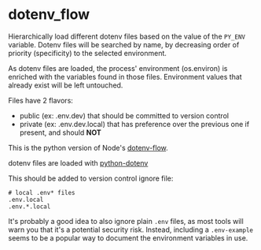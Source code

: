 # dotenv_flow

Hierarchically load different dotenv files based on the value of the `PY_ENV` variable. Dotenv files will be searched
by name, by decreasing order of priority (specificity) to the selected environment.

As dotenv files are loaded, the process' environment (os.environ) is enriched with the variables found in those files.
Environment values that already exist will be left untouched.

Files have 2 flavors:

- public (ex: .env.dev) that should be committed to version control
- private (ex: .env.dev.local) that has preference over the previous one if present, and should **NOT**

This is the python version of Node's [dotenv-flow](https://www.npmjs.com/package/dotenv-flow).

dotenv files are loaded with [python-dotenv](https://pypi.org/project/python-dotenv/)

This should be added to version control ignore file:
```
# local .env* files
.env.local
.env.*.local
```

It's probably a good idea to also ignore plain `.env` files, as most tools will warn you
that it's a potential security risk. 
Instead, including a `.env-example` seems to be a popular way to document the environment variables in use. 
